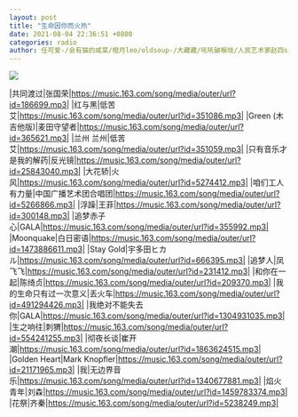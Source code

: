 ```yaml
---
layout: post
title: "生命因你而火热"
date: 2021-08-04 22:36:51 +0800
categories: radio
author: 任可爱-/会有猫的咸菜/橙月leo/oldsoup-/大藏藏/吼吼破喉咙/人民艺术家赵四s/村长的二奶/黑矮星-YXY-
---
```

![]({{site.baseurl}}/images/cover_20210804.jpg)

|共同渡过|张国荣|https://music.163.com/song/media/outer/url?id=186699.mp3|
|红与黑|低苦艾|https://music.163.com/song/media/outer/url?id=351086.mp3|
|Green (木吉他版)|麦田守望者|https://music.163.com/song/media/outer/url?id=365621.mp3|
|兰州 兰州|低苦艾|https://music.163.com/song/media/outer/url?id=351059.mp3|
|只有音乐才是我的解药|反光镜|https://music.163.com/song/media/outer/url?id=25843040.mp3|
|大花轿|火风|https://music.163.com/song/media/outer/url?id=5274412.mp3|
|咱们工人有力量|中国广播艺术团合唱团|https://music.163.com/song/media/outer/url?id=5266866.mp3|
|浮躁|王菲|https://music.163.com/song/media/outer/url?id=300148.mp3|
|追梦赤子心|GALA|https://music.163.com/song/media/outer/url?id=355992.mp3|
|Moonquake|白日密语|https://music.163.com/song/media/outer/url?id=1473886611.mp3|
|Stay Gold|宇多田ヒカル|https://music.163.com/song/media/outer/url?id=666395.mp3|
|追梦人|凤飞飞|https://music.163.com/song/media/outer/url?id=231412.mp3|
|和你在一起|陈绮贞|https://music.163.com/song/media/outer/url?id=209370.mp3|
|我的生命只有过一次意义|丢火车|https://music.163.com/song/media/outer/url?id=491294426.mp3|
|我绝对不能失去你|GALA|https://music.163.com/song/media/outer/url?id=1304931035.mp3|
|生之响往|刺猬|https://music.163.com/song/media/outer/url?id=554241255.mp3|
|彻夜长谈|崔开潮|https://music.163.com/song/media/outer/url?id=1863624515.mp3|
|Golden Heart|Mark Knopfler|https://music.163.com/song/media/outer/url?id=21171965.mp3|
|我|无边界音乐|https://music.163.com/song/media/outer/url?id=1340677881.mp3|
|焰火青年|刘森|https://music.163.com/song/media/outer/url?id=1459783374.mp3|
|花祭|齐秦|https://music.163.com/song/media/outer/url?id=5238249.mp3|

